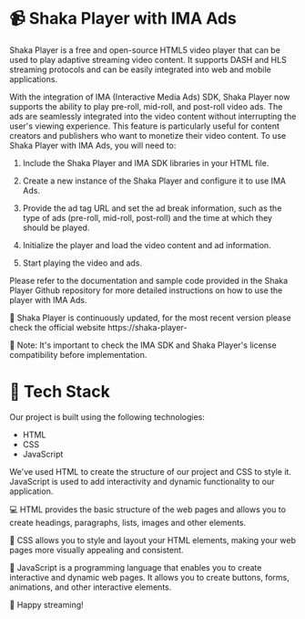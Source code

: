 # 📹 Shaka Player with IMA Ads

Shaka Player is a free and open-source HTML5 video player that can be used to play adaptive streaming video content. It supports DASH and HLS streaming protocols and can be easily integrated into web and mobile applications.

With the integration of IMA (Interactive Media Ads) SDK, Shaka Player now supports the ability to play pre-roll, mid-roll, and post-roll video ads. The ads are seamlessly integrated into the video content without interrupting the user's viewing experience. This feature is particularly useful for content creators and publishers who want to monetize their video content.
To use Shaka Player with IMA Ads, you will need to:

1. Include the Shaka Player and IMA SDK libraries in your HTML file.

2. Create a new instance of the Shaka Player and configure it to use IMA Ads.

3. Provide the ad tag URL and set the ad break information, such as the type of ads (pre-roll, mid-roll, post-roll) and the time at which they should be played.

4. Initialize the player and load the video content and ad information.

5. Start playing the video and ads.

Please refer to the documentation and sample code provided in the Shaka Player Github repository for more detailed instructions on how to use the player with IMA Ads.

🔗 Shaka Player is continuously updated, for the most recent version please check the official website https://shaka-player-

🚨 Note: It's important to check the IMA SDK and Shaka Player's license compatibility before implementation.
# 🚀 Tech Stack

Our project is built using the following technologies:

- HTML 
- CSS 
- JavaScript

We've used HTML to create the structure of our project and CSS to style it. JavaScript is used to add interactivity and dynamic functionality to our application.

💻 HTML provides the basic structure of the web pages and allows you to create headings, paragraphs, lists, images and other elements.

🎨 CSS allows you to style and layout your HTML elements, making your web pages more visually appealing and consistent.

🚀 JavaScript is a programming language that enables you to create interactive and dynamic web pages. It allows you to create buttons, forms, animations, and other interactive elements.


🎉 Happy streaming!

